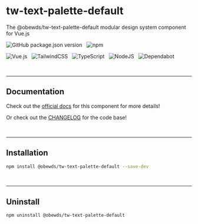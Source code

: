 # tw-text-palette-default

The @obewds/tw-text-palette-default modular design system component for Vue.js

![GitHub package.json version](https://img.shields.io/github/package-json/v/obewds/tw-text-palette-default?label=Github&logo=github&style=for-the-badge) &nbsp; ![npm](https://img.shields.io/npm/v/@obewds/tw-text-palette-default?color=%23cc3534&logo=npm&style=for-the-badge)

![Vue.js](https://img.shields.io/badge/vuejs-%2335495e.svg?style=for-the-badge&logo=vuedotjs&logoColor=%234FC08D) &nbsp; ![TailwindCSS](https://img.shields.io/badge/tailwindcss-%2338B2AC.svg?style=for-the-badge&logo=tailwind-css&logoColor=white) &nbsp; ![TypeScript](https://img.shields.io/badge/typescript-%23007ACC.svg?style=for-the-badge&logo=typescript&logoColor=white) &nbsp; ![NodeJS](https://img.shields.io/badge/node.js-6DA55F?style=for-the-badge&logo=node.js&logoColor=white) &nbsp; ![Dependabot](https://img.shields.io/badge/dependabot-025E8C?style=for-the-badge&logo=dependabot&logoColor=white)

<br>

---
## Documentation

Check out the [official docs](https://obewds.github.io/tw-text-palette-default/) for this component for more details!

Or check out the [CHANGELOG](https://github.com/obewds/tw-text-palette-default/blob/main/CHANGELOG.md) for the code base!

<br>


---
## Installation

```bash
npm install @obewds/tw-text-palette-default --save-dev
```

<br>


---
## Uninstall

```bash
npm uninstall @obewds/tw-text-palette-default
```

